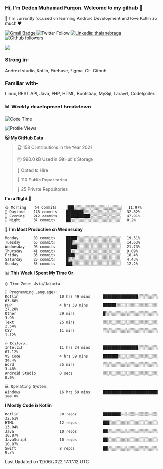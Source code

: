 ### Hi, I'm Deden Muhamad Furqon. Welcome to my github 👋

<!--
**furqoncreative/furqoncreative** is a ✨ _special_ ✨ repository because its `README.md` (this file) appears on your GitHub profile.

Here are some ideas to get you started:

- 🔭 I’m currently working on ...
- 👯 I’m looking to collaborate on ...
- 🤔 I’m looking for help with ...
- 💬 Ask me about ...
- 📫 How to reach me: ...
- 😄 Pronouns: ...
- ⚡ Fun fact: ...
-->

  🌱 I'm currently focused on learning Android Development and love Kotlin so much ❤ 

[![Gmail Badge](https://img.shields.io/badge/-furqoncreative24@gmail.com-c14438?style=flat-square&logo=Gmail&logoColor=white&link=mailto:furqoncreative24@gmail.com)](mailto:furqoncreative24@gmail.com)
![Twitter Follow](https://img.shields.io/twitter/follow/furqoncreative?label=Follow)
[![Linkedin: thaianebraga](https://img.shields.io/badge/-Deden_Muhamad_Furqon-blue?style=flat-square&logo=Linkedin&logoColor=white&link=https://www.linkedin.com/in/anmol-p-singh/)](https://www.linkedin.com/in/furqoncreative/)
![GitHub followers](https://img.shields.io/github/followers/furqoncreative?label=Follow&style=social)

<img src="https://github-readme-stats.sera5-dev.vercel.app/api?username=furqoncreative&hide=stars&show_icons=true&count_private=true&include_all_commits=true&title_color=#008080&icon_color=#008080&hide_border=true" width="">

### Strong in-

Android studio, Kotlin, Firebase, Figma, Git, Github.

### Familiar with-
Linux, REST API, Java, PHP, HTML, Bootstrap, MySql, Laravel, CodeIgniter.

### 📊 Weekly development breakdown

<!--START_SECTION:waka-->
![Code Time](http://img.shields.io/badge/Code%20Time-0%20secs-blue)

![Profile Views](http://img.shields.io/badge/Profile%20Views-0-blue)

**🐱 My GitHub Data** 

> 🏆 158 Contributions in the Year 2022
 > 
> 📦 990.0 kB Used in GitHub's Storage 
 > 
> 💼 Opted to Hire
 > 
> 📜 110 Public Repositories 
 > 
> 🔑 25 Private Repositories  
 > 
**I'm a Night 🦉** 

```text
🌞 Morning    54 commits     ███░░░░░░░░░░░░░░░░░░░░░░   11.97% 
🌆 Daytime    148 commits    ████████░░░░░░░░░░░░░░░░░   32.82% 
🌃 Evening    212 commits    ███████████░░░░░░░░░░░░░░   47.01% 
🌙 Night      37 commits     ██░░░░░░░░░░░░░░░░░░░░░░░   8.2%

```
📅 **I'm Most Productive on Wednesday** 

```text
Monday       88 commits     █████░░░░░░░░░░░░░░░░░░░░   19.51% 
Tuesday      66 commits     ███░░░░░░░░░░░░░░░░░░░░░░   14.63% 
Wednesday    98 commits     █████░░░░░░░░░░░░░░░░░░░░   21.73% 
Thursday     41 commits     ██░░░░░░░░░░░░░░░░░░░░░░░   9.09% 
Friday       83 commits     ████░░░░░░░░░░░░░░░░░░░░░   18.4% 
Saturday     20 commits     █░░░░░░░░░░░░░░░░░░░░░░░░   4.43% 
Sunday       55 commits     ███░░░░░░░░░░░░░░░░░░░░░░   12.2%

```


📊 **This Week I Spent My Time On** 

```text
⌚︎ Time Zone: Asia/Jakarta

💬 Programming Languages: 
Kotlin                   10 hrs 49 mins      ████████████████░░░░░░░░░   63.68% 
PHP                      4 hrs 38 mins       ██████░░░░░░░░░░░░░░░░░░░   27.28% 
Other                    39 mins             █░░░░░░░░░░░░░░░░░░░░░░░░   3.9% 
Text                     25 mins             ░░░░░░░░░░░░░░░░░░░░░░░░░   2.54% 
CSV                      11 mins             ░░░░░░░░░░░░░░░░░░░░░░░░░   1.12%

🔥 Editors: 
IntelliJ                 11 hrs 24 mins      ████████████████░░░░░░░░░   67.12% 
VS Code                  4 hrs 59 mins       ███████░░░░░░░░░░░░░░░░░░   29.4% 
Word                     35 mins             ░░░░░░░░░░░░░░░░░░░░░░░░░   3.48% 
Android Studio           0 secs              ░░░░░░░░░░░░░░░░░░░░░░░░░   0.0%

💻 Operating System: 
Windows                  16 hrs 59 mins      █████████████████████████   100.0%

```

**I Mostly Code in Kotlin** 

```text
Kotlin                   30 repos            ████████░░░░░░░░░░░░░░░░░   32.61% 
HTML                     12 repos            ███░░░░░░░░░░░░░░░░░░░░░░   13.04% 
Java                     10 repos            ██░░░░░░░░░░░░░░░░░░░░░░░   10.87% 
JavaScript               10 repos            ██░░░░░░░░░░░░░░░░░░░░░░░   10.87% 
Swift                    8 repos             ██░░░░░░░░░░░░░░░░░░░░░░░   8.7%

```



 Last Updated on 12/06/2022 17:17:12 UTC
<!--END_SECTION:waka-->
